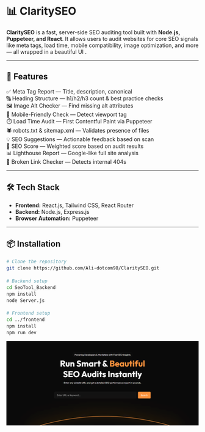 # 📊 ClaritySEO

**ClaritySEO** is a fast, server-side SEO auditing tool built with **Node.js, Puppeteer, and React**. It allows users to audit websites for core SEO signals like meta tags, load time, mobile compatibility, image optimization, and more — all wrapped in a beautiful UI .

---

## 🚀 Features

✅ Meta Tag Report — Title, description, canonical  
🔠 Heading Structure — h1/h2/h3 count & best practice checks  
🖼️ Image Alt Checker — Find missing alt attributes  
📱 Mobile-Friendly Check — Detect viewport tag  
⏱️ Load Time Audit — First Contentful Paint via Puppeteer  
🕷️ robots.txt & sitemap.xml — Validates presence of files  
💡 SEO Suggestions — Actionable feedback based on scan  
🎯 SEO Score — Weighted score based on audit results  
📊 Lighthouse Report — Google-like full site analysis  
🔗 Broken Link Checker  — Detects internal 404s  


---

## 🛠️ Tech Stack

- **Frontend:** React.js, Tailwind CSS, React Router  
- **Backend:** Node.js, Express.js  
- **Browser Automation:** Puppeteer 
  

---

## 📦 Installation

```bash
# Clone the repository
git clone https://github.com/Ali-dotcom98/ClaritySEO.git

# Backend setup
cd SeoTool_Backend
npm install
node Server.js

# Frontend setup
cd ../frontend
npm install
npm run dev
```
![image alt](https://github.com/Ali-dotcom98/ClaritySEO/blob/main/screencapture-localhost-5173-2025-07-16-12_11_07.png?raw=true)
